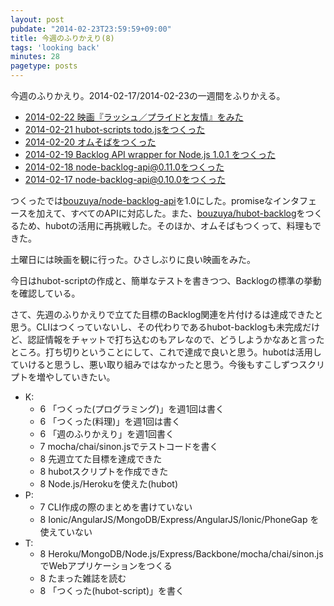 ```yaml
---
layout: post
pubdate: "2014-02-23T23:59:59+09:00"
title: 今週のふりかえり(8)
tags: 'looking back'
minutes: 28
pagetype: posts
---
```

今週のふりかえり。2014-02-17/2014-02-23の一週間をふりかえる。

- [2014-02-22 映画『ラッシュ／プライドと友情』をみた](http://blog.bouzuya.net/2014/02/22/diary/)
- [2014-02-21 hubot-scripts todo.jsをつくった](http://blog.bouzuya.net/2014/02/21/diary/)
- [2014-02-20 オムそばをつくった](http://blog.bouzuya.net/2014/02/20/diary/)
- [2014-02-19 Backlog API wrapper for Node.js 1.0.1 をつくった](http://blog.bouzuya.net/2014/02/19/diary/)
- [2014-02-18 node-backlog-api@0.11.0をつくった](http://blog.bouzuya.net/2014/02/18/diary/)
- [2014-02-17 node-backlog-api@0.10.0をつくった](http://blog.bouzuya.net/2014/02/17/diary/)

つくったでは[bouzuya/node-backlog-api][]を1.0にした。promiseなインタフェースを加えて、すべてのAPIに対応した。また、[bouzuya/hubot-backlog][]をつくるため、hubotの活用に再挑戦した。そのほか、オムそばもつくって、料理もできた。

土曜日には映画を観に行った。ひさしぶりに良い映画をみた。

今日はhubot-scriptの作成と、簡単なテストを書きつつ、Backlogの標準の挙動を確認している。

さて、先週のふりかえりで立てた目標のBacklog関連を片付けるは達成できたと思う。CLIはつくっていないし、その代わりであるhubot-backlogも未完成だけど、認証情報をチャットで打ち込むのもアレなので、どうしようかなあと言ったところ。打ち切りということにして、これで達成で良いと思う。hubotは活用していけると思うし、悪い取り組みではなかったと思う。今後もすこしずつスクリプトを増やしていきたい。

- K:
  - 6 「つくった(プログラミング)」を週1回は書く
  - 6 「つくった(料理)」を週1回は書く
  - 6 「週のふりかえり」を週1回書く
  - 7 mocha/chai/sinon.jsでテストコードを書く
  - 8 先週立てた目標を達成できた
  - 8 hubotスクリプトを作成できた
  - 8 Node.js/Herokuを使えた(hubot)
- P:
  - 7 CLI作成の際のまとめを書けていない
  - 8 Ionic/AngularJS/MongoDB/Express/AngularJS/Ionic/PhoneGap を使えていない
- T:
  - 8 Heroku/MongoDB/Node.js/Express/Backbone/mocha/chai/sinon.jsでWebアプリケーションをつくる
  - 8 たまった雑誌を読む
  - 8 「つくった(hubot-script)」を書く

[bouzuya/node-backlog-api]: https://github.com/bouzuya/node-backlog-api
[bouzuya/hubot-backlog]: https://github.com/bouzuya/hubot-backlog
